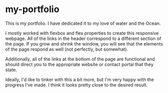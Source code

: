 # my-portfolio
This is my portfolio. I have dedicated it to my love of water and the Ocean.

I mostly worked with flexbox and flex properties to create this responsive webpage. All of the links in the header correspond to a different section of the page. If you grow and shrink the window, you will see that the elements of the page respond as well (not perfectly, but somewhat).

Additionally, all of the links at the bottom of the page are functional and should direct you to the appropriate website or contact portal that they state.

Ideally, I'd like to tinker with this a bit more, but I'm very happy with the progress I've made. I think it looks pretty close to the desired result.
